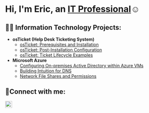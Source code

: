<h1>Hi, I'm Eric, an <a href="https://www.linkedin.com/in/ericardito/">IT Professional</a>☺</h1>

<h2>👨‍💻 Information Technology Projects:</h2>

- <b>osTicket (Help Desk Ticketing System)</b>
  - [osTicket: Prerequisites and Installation](https://github.com/ericardito/osticket-prereqs)
  - [osTicket: Post-Installation Configuration](https://github.com/ericardito/post-install-config)
  - [osTicket: Ticket Lifecycle Examples](https://github.com/ericardito/ticket-lifecycle)
- <b>Microsoft Azure</b>
  - [Configuring On-premises Active Directory within Azure VMs](https://github.com/ericardito/configure-ad)
  - [Building Intuition for DNS](https://github.com/ericardito/building-dns)
  - [Network File Shares and Permissions](https://github.com/ericardito/FileShares-Permissions)

<h2>🤳Connect with me:</h2>

[<img align="left" alt="Josh | LinkedIn" width="22px" src="https://cdn.jsdelivr.net/npm/simple-icons@v3/icons/linkedin.svg" />][linkedin]

[linkedin]: https://linkedin.com/in/Josh
